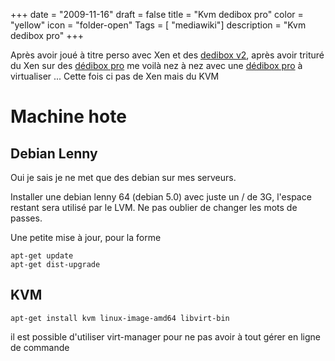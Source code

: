 +++
date = "2009-11-16"
draft = false
title = "Kvm dedibox pro"
color = "yellow"
icon = "folder-open"
Tags = [ "mediawiki"]
description = "Kvm dedibox pro"
+++

Après avoir joué à titre perso avec Xen et des [dedibox
v2](/wiki/xen-dedibox-v3), après avoir trituré du Xen sur des
[dédibox pro](/wiki/xen-dedibox-pro) me voilà nez à nez avec une
[dédibox
pro](http://www.dedibox.fr/dedibox-pro/serveur_dedibox_pro.html) à
virtualiser ... Cette fois ci pas de Xen mais du KVM

Machine hote
============

Debian Lenny
------------

Oui je sais je ne met que des debian sur mes serveurs.

Installer une debian lenny 64 (debian 5.0) avec juste un / de 3G,
l'espace restant sera utilisé par le LVM. Ne pas oublier de changer les
mots de passes.

Une petite mise à jour, pour la forme

    apt-get update
    apt-get dist-upgrade

KVM
---

    apt-get install kvm linux-image-amd64 libvirt-bin

il est possible d'utiliser virt-manager pour ne pas avoir à tout gérer
en ligne de commande
